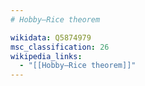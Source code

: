 ```yaml
---
# Hobby–Rice theorem

wikidata: Q5874979
msc_classification: 26
wikipedia_links:
  - "[[Hobby–Rice theorem]]"
---
```

